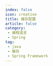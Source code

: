 ```yaml
---
index: false
icon: creative
title: 缓存配置
article: false
category:
 - 编程语言
 - Spring
tag:
 - java
 - 缓存
 - Spring Framework
---
```

